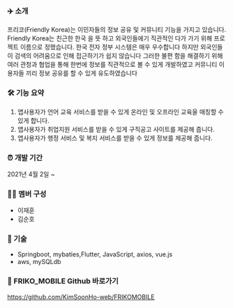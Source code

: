 
### ✈️ 소개
프리코(Friendly Korea)는 이민자들의 정보 공유 및 커뮤니티 기능을 가지고 있습니다.
Friendly Korea는 친근한 한국 을 뜻 하고 외국인들에기 직관적인 다가 가기 위해 프로젝트 이름으로 정했습니다.
한국 전자 정부 시스템은 매우 우수합니다 하지만 외국인들이 검색의 어려움으로 인해 접근하기가 쉽지 않습니다 그러한
불편 함을 해결하기 위해 여러 관청과 협업을 통해 한번에 정보를 직관적으로 볼 수 있게 개발하였고 커뮤니티 이용자들 끼리 정보 공유를 할 수 있게 유도하였습니다
    
### 🛠 기능 요약
1. 앱사용자가 언어 교육 서비스를 받을 수 있게 온라인 및 오프라인 교육울 매칭할 수 있게 합니다.
2. 앱사용자가 취업지원 서비스를 받을 수 있게 구직공고 사이트를 제공해 줍니다.
3. 앱사용자가 행정 서비스 및 복지 서비스를 받을 수 있게 정보를 제공해 줍니다.

### ⏰ 개발 기간
2021년 4월 2일 ~   

### 👩‍💻 멤버 구성
- 이재훈
- 김순호

### 📌 기술
- Springboot, mybaties,Flutter, JavaScript, axios, vue.js 
- aws, mySQLdb  


### 📌 FRIKO_MOBILE Github 바로가기
https://github.com/KimSoonHo-web/FRIKOMOBILE

